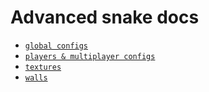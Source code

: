 # Advanced snake docs

- [`global configs`](./config.md)
- [`players & multiplayer configs`](./players.md)
- [`textures`](./textures)
- [`walls`](./walls.md)
